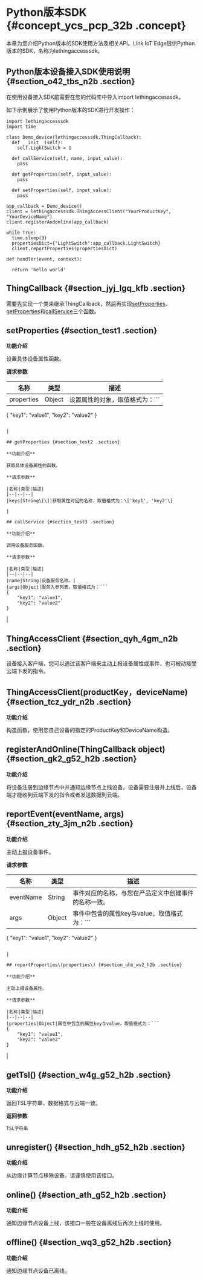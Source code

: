 # Python版本SDK {#concept_ycs_pcp_32b .concept}

本章为您介绍Python版本的SDK使用方法及相关API。Link IoT Edge提供Python版本的SDK，名称为lethingaccesssdk。

## Python版本设备接入SDK使用说明 {#section_o42_tbs_n2b .section}

在使用设备接入SDK前需要在您的代码库中导入import lethingaccesssdk。

如下示例展示了使用Python版本的SDK进行开发操作：

```
import lethingaccesssdk
import time

class Demo_device(lethingaccesssdk.ThingCallback):
  def __init__(self):
    self.LightSwitch = 1

  def callService(self, name, input_value):
    pass

  def getProperties(self, input_value):
    pass

  def setProperties(self, input_value):
    pass

app_callback = Demo_device()
client = lethingaccesssdk.ThingAccessClient("YourProductKey", "YourDeviceName")
client.registerAndonline(app_callback)

while True:
  time.sleep(3)
  propertiesDict={"LightSwitch":app_callback.LightSwitch}
  client.reportProperties(propertiesDict)

def handler(event, context):
  
  return 'hello world'
```

## ThingCallback {#section_jyj_lgq_kfb .section}

需要先实现一个类来继承ThingCallback，然后再实现[setProperties](#)、[getProperties](#)和[callService](#)三个函数。

## setProperties {#section_test1 .section}

**功能介绍**

设置具体设备属性函数。

**请求参数**

|名称|类型|描述|
|--|--|--|
|properties|Object|设置属性的对象，取值格式为：```
{
    "key1": "value1", 
    "key2": "value2"
}
```

|

## getProperties {#section_test2 .section}

**功能介绍**

获取具体设备属性的函数。

**请求参数**

|名称|类型|描述|
|--|--|--|
|keys|String\[\]|获取属性对应的名称，取值格式为：\['key1', 'key2'\]

|

## callService {#section_test3 .section}

**功能介绍**

调用设备服务函数。

**请求参数**

|名称|类型|描述|
|--|--|--|
|name|String|设备服务名称。|
|args|Object|服务入参列表，取值格式为：```
{
    "key1": "value1", 
    "key2": "value2"
}
```

|

## ThingAccessClient {#section_qyh_4gm_n2b .section}

设备接入客户端，您可以通过该客户端来主动上报设备属性或事件，也可被动接受云端下发的指令。

## ThingAccessClient\(productKey，deviceName\) {#section_tcz_ydr_n2b .section}

**功能介绍**

构造函数，使用您自己设备的指定的ProductKey和DeviceName构造。

## registerAndOnline\(ThingCallback object\) {#section_gk2_g52_h2b .section}

**功能介绍**

将设备注册到边缘节点中并通知边缘节点上线设备。设备需要注册并上线后，设备端才能收到云端下发的指令或者发送数据到云端。

## reportEvent\(eventName, args\) {#section_zty_3jm_n2b .section}

**功能介绍**

主动上报设备事件。

**请求参数**

|名称|类型|描述|
|--|--|--|
|eventName|String|事件对应的名称，与您在产品定义中创建事件的名称一致。|
|args|Object|事件中包含的属性key与value，取值格式为：```
{
    "key1": "value1", 
    "key2": "value2"
}
```

|

## reportProperties\(properties\) {#section_uhx_wv2_h2b .section}

**功能介绍**

主动上报设备属性。

**请求参数**

|名称|类型|描述|
|--|--|--|
|properties|Object|属性中包含的属性key与value，取值格式为：```
{
    "key1": "value1", 
    "key2": "value2"
}
```

|

## getTsl\(\) {#section_w4g_g52_h2b .section}

**功能介绍**

返回TSL字符串，数据格式与云端一致。

**返回参数**

```
TSL字符串
```

## unregister\(\) {#section_hdh_g52_h2b .section}

**功能介绍**

从边缘计算节点移除设备。请谨慎使用该接口。

## online\(\) {#section_ath_g52_h2b .section}

**功能介绍**

通知边缘节点设备上线，该接口一般在设备离线后再次上线时使用。

## offline\(\) {#section_wq3_g52_h2b .section}

**功能介绍**

通知边缘节点设备已离线。

